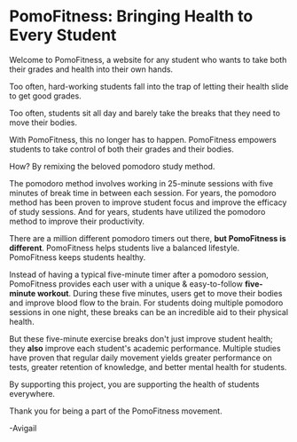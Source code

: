 # PomoFitness: Bringing Health to Every Student

Welcome to PomoFitness, a website for any student who wants to take both their grades and health into their own hands. 

Too often, hard-working students fall into the trap of letting their health slide to get good grades.

Too often, students sit all day and barely take the breaks that they need to move their bodies. 

With PomoFitness, this no longer has to happen. PomoFitness empowers students to take control of both their grades and their bodies. 

How? By remixing the beloved pomodoro study method. 

The pomodoro method involves working in 25-minute sessions with five minutes of break time in between each session. For years, the pomodoro method has been proven to improve student focus and improve the efficacy of study sessions. And for years, students have utilized the pomodoro method to improve their productivity.

There are a million different pomodoro timers out there, **but PomoFitness is different**. PomoFitness helps students live a balanced lifestyle. PomoFitness keeps students healthy.

Instead of having a typical five-minute timer after a pomodoro session, PomoFitness provides each user with a unique & easy-to-follow **five-minute workout**. During these five minutes, users get to move their bodies and improve blood flow to the brain. For students doing multiple pomodoro sessions in one night, these breaks can be an incredible aid to their physical health.

But these five-minute exercise breaks don't just improve student health; they **also** improve each student's academic performance. Multiple studies have proven that regular daily movement yields greater performance on tests, greater retention of knowledge, and better mental health for students. 

By supporting this project, you are supporting the health of students everywhere.

Thank you for being a part of the PomoFitness movement.

-Avigail
